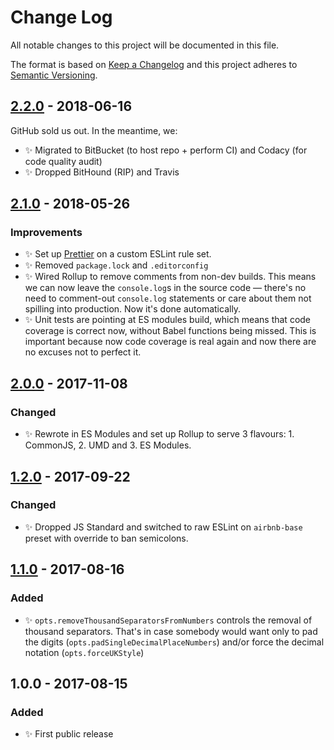 # Change Log

All notable changes to this project will be documented in this file.

The format is based on [Keep a Changelog](http://keepachangelog.com/)
and this project adheres to [Semantic Versioning](http://semver.org/).

## [2.2.0] - 2018-06-16

GitHub sold us out. In the meantime, we:

- ✨ Migrated to BitBucket (to host repo + perform CI) and Codacy (for code quality audit)
- ✨ Dropped BitHound (RIP) and Travis

## [2.1.0] - 2018-05-26

### Improvements

- ✨ Set up [Prettier](https://prettier.io) on a custom ESLint rule set.
- ✨ Removed `package.lock` and `.editorconfig`
- ✨ Wired Rollup to remove comments from non-dev builds. This means we can now leave the `console.log`s in the source code — there's no need to comment-out `console.log` statements or care about them not spilling into production. Now it's done automatically.
- ✨ Unit tests are pointing at ES modules build, which means that code coverage is correct now, without Babel functions being missed. This is important because now code coverage is real again and now there are no excuses not to perfect it.

## [2.0.0] - 2017-11-08

### Changed

- ✨ Rewrote in ES Modules and set up Rollup to serve 3 flavours: 1. CommonJS, 2. UMD and 3. ES Modules.

## [1.2.0] - 2017-09-22

### Changed

- ✨ Dropped JS Standard and switched to raw ESLint on `airbnb-base` preset with override to ban semicolons.

## [1.1.0] - 2017-08-16

### Added

- ✨ `opts.removeThousandSeparatorsFromNumbers` controls the removal of thousand separators. That's in case somebody would want only to pad the digits (`opts.padSingleDecimalPlaceNumbers`) and/or force the decimal notation (`opts.forceUKStyle`)

## 1.0.0 - 2017-08-15

### Added

- ✨ First public release

[1.1.0]: https://bitbucket.org/codsen/string-remove-thousand-separators/branches/compare/v1.1.0%0Dv1.0.4#diff
[1.2.0]: https://bitbucket.org/codsen/string-remove-thousand-separators/branches/compare/v1.2.0%0Dv1.1.2#diff
[2.0.0]: https://bitbucket.org/codsen/string-remove-thousand-separators/branches/compare/v2.0.0%0Dv1.2.0#diff
[2.1.0]: https://bitbucket.org/codsen/string-remove-thousand-separators/branches/compare/v2.1.0%0Dv2.0.8#diff
[2.2.0]: https://bitbucket.org/codsen/string-remove-thousand-separators/branches/compare/v2.2.0%0Dv2.1.0#diff
